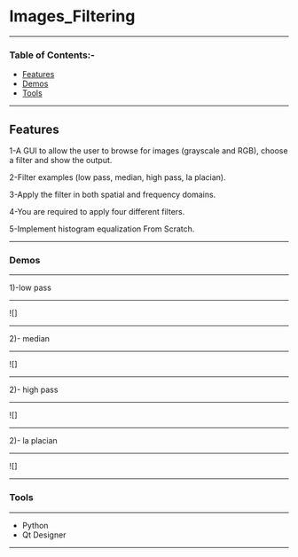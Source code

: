 # Images_Filtering
---
### Table of Contents:-

- [Features](#Features)
- [Demos](#Demos)
- [Tools](#Tools)
---

## Features
1-A GUI to allow the user to browse for images (grayscale and RGB), choose a filter and show the output.

2-Filter examples (low pass, median, high pass, la placian).

3-Apply the filter in both spatial and frequency domains.

4-You are required to apply four different filters.

5-Implement histogram equalization From Scratch.

---

### Demos
---
1)-low pass

---
![]

---
2)- median

---
![]

---
2)- high pass

---
![]

---
2)- la placian

---
![]

---
### Tools
----
- Python 
- Qt Designer
----
